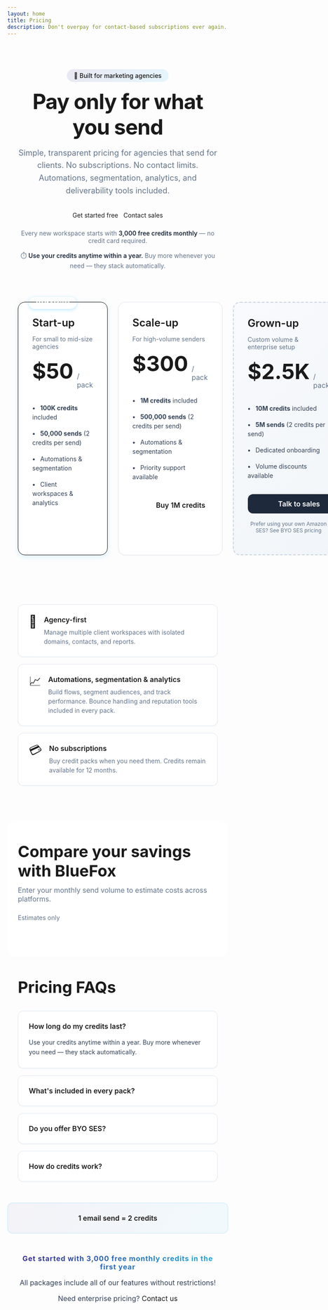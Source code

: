 ```yaml
---
layout: home
title: Pricing
description: Don't overpay for contact-based subscriptions ever again. Only pay for the emails you send!
---
```


<script setup>
import { useData } from 'vitepress'
import PricingCalculator from './components/PricingCalculator.vue'
const { isDark } = useData()
</script>

<style scoped>
/* Reset and base */
a {
  text-decoration: none !important;
}

/* Hero section */
.pricing-hero {
  max-width: 1200px;
  margin: 0 auto;
  padding: 60px 24px;
  text-align: center;
}

.pricing-badge {
  display: inline-flex;
  align-items: center;
  gap: 8px;
  padding: 6px 16px;
  border-radius: 50px;
  background: linear-gradient(120deg, rgba(57, 44, 145, 0.1), rgba(19, 176, 238, 0.1));
  color: var(--vp-c-brand);
  font-size: 14px;
  font-weight: 500;
  margin-bottom: 16px;
}

html.dark .pricing-badge {
  background: linear-gradient(120deg, rgba(138, 126, 216, 0.15), rgba(19, 176, 238, 0.15));
}

.pricing-hero h1 {
  font-size: clamp(36px, 5vw, 56px);
  font-weight: 700;
  line-height: 1.2;
  letter-spacing: -0.02em;
  margin: 0 0 16px 0;
  border: none;
  padding: 0;
}

.pricing-hero-subtitle {
  font-size: 18px;
  line-height: 1.6;
  color: #64748b;
  max-width: 800px;
  margin: 0 auto 32px;
}

html.dark .pricing-hero-subtitle {
  color: #94a3b8;
}

.pricing-hero-actions {
  display: flex;
  gap: 12px;
  justify-content: center;
  flex-wrap: wrap;
  margin-bottom: 24px;
}

.pricing-hero-note {
  font-size: 14px;
  color: #64748b;
  margin-top: 16px;
}

html.dark .pricing-hero-note {
  color: #94a3b8;
}

.pricing-hero-note strong {
  color: #1e293b;
  font-weight: 600;
}

html.dark .pricing-hero-note strong {
  color: #e2e8f0;
}

/* Pricing cards section */
.pricing-cards-section {
  max-width: 1200px;
  margin: 0 auto;
  padding: 0 24px 48px;
}

.pricing-cards-grid {
  display: grid;
  grid-template-columns: repeat(auto-fit, minmax(280px, 1fr));
  gap: 24px;
  margin-bottom: 32px;
}

@media (min-width: 768px) {
  .pricing-cards-grid {
    grid-template-columns: repeat(3, 1fr);
  }
}

.pricing-card {
  position: relative;
  background: white;
  border: 1px solid #e2e8f0;
  border-radius: 16px;
  padding: 32px;
  box-shadow: 0 1px 3px rgba(0, 0, 0, 0.04);
  transition: all 0.3s ease;
}

html.dark .pricing-card {
  background: rgb(27, 27, 31);
  border-color: #334155;
}

.pricing-card:hover {
  box-shadow: 0 10px 25px rgba(0, 0, 0, 0.08);
  transform: translateY(-2px);
}

html.dark .pricing-card:hover {
  box-shadow: 0 10px 25px rgba(0, 0, 0, 0.3);
}

.pricing-card.featured {
  border-color: var(--vp-c-brand);
  box-shadow: 0 4px 12px rgba(19, 176, 238, 0.15);
}

html.dark .pricing-card.featured {
  box-shadow: 0 4px 12px rgba(19, 176, 238, 0.25);
}

.pricing-badge-popular {
  position: absolute;
  top: -12px;
  left: 24px;
  background: var(--vp-c-brand);
  color: white;
  padding: 6px 16px;
  border-radius: 50px;
  font-size: 12px;
  font-weight: 600;
  box-shadow: 0 2px 8px rgba(19, 176, 238, 0.3);
}

.pricing-card h3 {
  font-size: 24px;
  font-weight: 600;
  margin: 0 0 8px 0;
  border: none;
  padding: 0;
}

.pricing-card-subtitle {
  color: #64748b;
  font-size: 14px;
  margin-bottom: 24px;
}

html.dark .pricing-card-subtitle {
  color: #94a3b8;
}

.pricing-card-price {
  display: flex;
  align-items: baseline;
  gap: 8px;
  margin-bottom: 24px;
}

.pricing-card-amount {
  font-size: 48px;
  font-weight: 700;
  line-height: 1;
}

.pricing-card-period {
  font-size: 16px;
  color: #64748b;
}

html.dark .pricing-card-period {
  color: #94a3b8;
}

.pricing-card-features {
  list-style: none;
  padding: 0;
  margin: 0 0 24px 0;
}

.pricing-card-features li {
  padding: 8px 0;
  font-size: 14px;
  line-height: 1.5;
  color: #334155;
}

html.dark .pricing-card-features li {
  color: #cbd5e1;
}

.pricing-card-features li::before {
  content: "• ";
  color: var(--vp-c-brand);
  font-weight: bold;
  margin-right: 8px;
}

.pricing-card-cta {
  display: block;
  width: 100%;
  padding: 12px 24px;
  border-radius: 12px;
  font-weight: 600;
  text-align: center;
  transition: all 0.2s ease;
  border: none;
  cursor: pointer;
  font-size: 16px;
}

.pricing-card-cta.primary {
  background: var(--vp-c-brand);
  color: white;
}

.pricing-card-cta.primary:hover {
  background: var(--vp-c-brand-light);
  transform: translateY(-1px);
}

.pricing-card-cta.secondary {
  background: transparent;
  color: var(--vp-c-brand);
  border: 2px solid var(--vp-c-brand);
}

.pricing-card-cta.secondary:hover {
  background: rgba(19, 176, 238, 0.05);
}

.pricing-card-cta.dark {
  background: #1e293b;
  color: white;
}

html.dark .pricing-card-cta.dark {
  background: #334155;
}

.pricing-card-cta.dark:hover {
  background: #0f172a;
}

html.dark .pricing-card-cta.dark:hover {
  background: #475569;
}

.pricing-card.enterprise {
  background: linear-gradient(135deg, #f8fafc 0%, #f1f5f9 100%);
  border: 2px dashed #cbd5e1;
}

html.dark .pricing-card.enterprise {
  background: linear-gradient(135deg, rgb(30, 30, 34) 0%, rgb(24, 24, 27) 100%);
  border-color: #475569;
}

.pricing-card-note {
  margin-top: 16px;
  font-size: 12px;
  color: #64748b;
  text-align: center;
}

html.dark .pricing-card-note {
  color: #94a3b8;
}

.pricing-card-note a {
  text-decoration: underline;
  color: var(--vp-c-brand);
}

/* Value props */
.value-props {
  max-width: 1200px;
  margin: 0 auto;
  padding: 32px 24px;
}

.value-props-grid {
  display: grid;
  grid-template-columns: repeat(auto-fit, minmax(280px, 1fr));
  gap: 16px;
}

.value-prop-card {
  display: flex;
  align-items: flex-start;
  gap: 16px;
  padding: 24px;
  background: white;
  border: 1px solid #e2e8f0;
  border-radius: 12px;
  box-shadow: 0 1px 3px rgba(0, 0, 0, 0.04);
}

html.dark .value-prop-card {
  background: rgb(27, 27, 31);
  border-color: #334155;
}

.value-prop-icon {
  font-size: 28px;
  line-height: 1;
  flex-shrink: 0;
}

.value-prop-content h4 {
  font-size: 16px;
  font-weight: 600;
  margin: 0 0 8px 0;
}

.value-prop-content p {
  font-size: 14px;
  color: #64748b;
  margin: 0;
  line-height: 1.5;
}

html.dark .value-prop-content p {
  color: #94a3b8;
}

/* Calculator section */
.calculator-section {
  max-width: 1200px;
  margin: 48px auto;
  padding: 48px 24px;
  background: white;
  border-radius: 16px;
}

html.dark .calculator-section {
  background: rgb(27, 27, 31);
}

.calculator-header {
  display: flex;
  justify-content: space-between;
  align-items: flex-start;
  gap: 24px;
  flex-wrap: wrap;
  margin-bottom: 32px;
}

.calculator-title h2 {
  font-size: clamp(28px, 4vw, 36px);
  font-weight: 700;
  margin: 0 0 12px 0;
  border: none;
  padding: 0;
}

.calculator-subtitle {
  font-size: 16px;
  color: #64748b;
  max-width: 600px;
  margin: 0;
}

html.dark .calculator-subtitle {
  color: #94a3b8;
}

.calculator-note {
  font-size: 14px;
  color: #64748b;
}

html.dark .calculator-note {
  color: #94a3b8;
}

/* FAQ section */
.faq-section {
  max-width: 900px;
  margin: 48px auto;
  padding: 0 24px;
}

.faq-section h2 {
  font-size: clamp(28px, 4vw, 36px);
  font-weight: 700;
  margin: 0 0 32px 0;
  border: none;
  padding: 0;
}

.faq-item {
  background: white;
  border: 1px solid #e2e8f0;
  border-radius: 12px;
  padding: 24px;
  margin-bottom: 16px;
  box-shadow: 0 1px 3px rgba(0, 0, 0, 0.04);
}

html.dark .faq-item {
  background: rgb(27, 27, 31);
  border-color: #334155;
}

.faq-item summary {
  font-size: 16px;
  font-weight: 600;
  cursor: pointer;
  list-style: none;
  user-select: none;
}

.faq-item summary::-webkit-details-marker {
  display: none;
}

.faq-item p {
  margin: 16px 0 0 0;
  font-size: 14px;
  color: #334155;
  line-height: 1.6;
}

html.dark .faq-item p {
  color: #cbd5e1;
}

/* Credit explanation */
.credit-explanation {
  display: flex;
  justify-content: center;
  align-items: center;
  gap: 24px;
  padding: 24px;
  margin: 32px auto;
  max-width: 600px;
  background: linear-gradient(120deg, rgba(57, 44, 145, 0.05), rgba(19, 176, 238, 0.05));
  border-radius: 12px;
  border: 1px solid rgba(19, 176, 238, 0.2);
}

html.dark .credit-explanation {
  background: linear-gradient(120deg, rgba(138, 126, 216, 0.1), rgba(19, 176, 238, 0.1));
  border-color: rgba(19, 176, 238, 0.3);
}

.credit-explanation-item {
  display: flex;
  flex-direction: column;
  align-items: center;
  justify-content: center;
  text-align: center;
  font-size: 16px;
  font-weight: 600;
}

/* Footer note */
.pricing-footer-note {
  text-align: center;
  margin: 48px auto;
  padding: 0 24px;
  max-width: 900px;
}

.pricing-footer-note p {
  font-size: 16px;
  margin: 16px 0;
  color: #334155;
}

html.dark .pricing-footer-note p {
  color: #cbd5e1;
}

.free-credits-banner {
  background: linear-gradient(120deg, #392C91 5%, #13B0EE);
  background-clip: text;
  -webkit-background-clip: text;
  -webkit-text-fill-color: transparent;
  font-size: clamp(32px, 5vw, 48px);
  line-height: 1.2;
  letter-spacing: 1px;
  font-weight: 700;
  margin: 32px auto;
  text-align: center;
}

html.dark .free-credits-banner {
  background: linear-gradient(120deg, #8a7ed8 5%, #13B0EE);
  background-clip: text;
  -webkit-background-clip: text;
}

/* Responsive */
@media (max-width: 768px) {
  .pricing-hero {
    padding: 40px 16px;
  }
  
  .pricing-cards-section {
    padding: 0 16px 32px;
  }
  
  .pricing-hero-actions {
    flex-direction: column;
    width: 100%;
  }
  
  .calculator-header {
    flex-direction: column;
  }
  
  .credit-explanation {
    flex-direction: column;
    gap: 16px;
  }
}

/* VitePress button overrides */
.vp-doc .VPButton.medium {
  border-radius: 12px;
  padding: 12px 24px;
  font-size: 16px;
  font-weight: 600;
}
</style>

<section class="pricing-hero">
  <div class="pricing-badge">
    <span>🦊 Built for marketing agencies</span>
  </div>
  
  <h1>Pay only for what you send</h1>
  
  <p class="pricing-hero-subtitle">
    Simple, transparent pricing for agencies that send for clients. No subscriptions. No contact limits. 
    Automations, segmentation, analytics, and deliverability tools included.
  </p>
  
  <div class="pricing-hero-actions">
    <v-btn
      rounded
      size="large"
      color="primary"
      variant="flat"
      class="no-uppercase"
      href="https://app.bluefox.email/accounts/create-account"
      target="_blank"
    >
      Get started free
    </v-btn>
    <v-btn
      rounded
      size="large"
      color="buttonBackground"
      variant="flat"
      class="no-uppercase"
      :theme="isDark ? 'dark' : 'light'"
      href="mailto:hello@bluefox.email"
    >
      Contact sales
    </v-btn>
  </div>
  
  <p class="pricing-hero-note">
    Every new workspace starts with <strong>3,000 free credits monthly</strong> — no credit card required.
  </p>
  <p class="pricing-hero-note">
    ⏱️ <strong>Use your credits anytime within a year.</strong> Buy more whenever you need — they stack automatically.
  </p>
</section>

<section class="pricing-cards-section">
  <div class="pricing-cards-grid">
    <!-- Growth Pack -->
    <div class="pricing-card featured">
      <span class="pricing-badge-popular">Most popular</span>
      <h3>Start-up</h3>
      <p class="pricing-card-subtitle">For small to mid-size agencies</p>
      <div class="pricing-card-price">
        <span class="pricing-card-amount">$50</span>
        <span class="pricing-card-period">/ pack</span>
      </div>
      <ul class="pricing-card-features">
        <li><strong>100K credits</strong> included</li>
        <li><strong>50,000 sends</strong> (2 credits per send)</li>
        <li>Automations & segmentation</li>
        <li>Client workspaces & analytics</li>
      </ul>
      <a href="https://app.bluefox.email/accounts/create-account" target="_blank" class="pricing-card-cta primary">
        Buy 100K credits
      </a>
    </div>
    <!-- Scale Pack -->
    <div class="pricing-card">
      <h3>Scale-up</h3>
      <p class="pricing-card-subtitle">For high-volume senders</p>
      <div class="pricing-card-price">
        <span class="pricing-card-amount">$300</span>
        <span class="pricing-card-period">/ pack</span>
      </div>
      <ul class="pricing-card-features">
        <li><strong>1M credits</strong> included</li>
        <li><strong>500,000 sends</strong> (2 credits per send)</li>
        <li>Automations & segmentation</li>
        <li>Priority support available</li>
      </ul>
      <a href="https://app.bluefox.email/accounts/create-account" target="_blank" class="pricing-card-cta secondary">
        Buy 1M credits
      </a>
    </div>
    <!-- Enterprise -->
    <div class="pricing-card enterprise">
      <h3>Grown-up</h3>
      <p class="pricing-card-subtitle">Custom volume & enterprise setup</p>
      <div class="pricing-card-price">
        <span class="pricing-card-amount">$2.5K</span>
        <span class="pricing-card-period">/ pack</span>
      </div>
      <ul class="pricing-card-features">
        <li><strong>10M credits</strong> included</li>
        <li><strong>5M sends</strong> (2 credits per send)</li>
        <li>Dedicated onboarding</li>
        <li>Volume discounts available</li>
      </ul>
      <a href="mailto:hello@bluefox.email" class="pricing-card-cta dark">
        Talk to sales
      </a>
      <p class="pricing-card-note">
        Prefer using your own Amazon SES? <a href="/byo-amazon-ses-pricing">See BYO SES pricing</a>
      </p>
   </div>
  </div>
</section>

<section class="value-props">
  <div class="value-props-grid">
    <div class="value-prop-card">
      <span class="value-prop-icon">🦊</span>
      <div class="value-prop-content">
        <h4>Agency-first</h4>
        <p>Manage multiple client workspaces with isolated domains, contacts, and reports.</p>
      </div>
    </div>
    <div class="value-prop-card">
      <span class="value-prop-icon">📈</span>
      <div class="value-prop-content">
        <h4>Automations, segmentation & analytics</h4>
        <p>Build flows, segment audiences, and track performance. Bounce handling and reputation tools included in every pack.</p>
      </div>
    </div>
    <div class="value-prop-card">
      <span class="value-prop-icon">💳</span>
      <div class="value-prop-content">
        <h4>No subscriptions</h4>
        <p>Buy credit packs when you need them. Credits remain available for 12 months.</p>
      </div>
    </div>
  </div>
</section>

<section class="calculator-section">
  <div class="calculator-header">
    <div class="calculator-title">
      <h2>Compare your savings with BlueFox</h2>
      <p class="calculator-subtitle">Enter your monthly send volume to estimate costs across platforms.</p>
    </div>
    <div class="calculator-note">Estimates only</div>
  </div>
  
  <div id="calculator">
    <PricingCalculator />
  </div>
</section>

<section class="faq-section">
  <h2>Pricing FAQs</h2>
  
  <details class="faq-item" open>
    <summary>How long do my credits last?</summary>
    <p>Use your credits anytime within a year. Buy more whenever you need — they stack automatically.</p>
  </details>
  
  <details class="faq-item">
    <summary>What's included in every pack?</summary>
    <p>All features: automations, segmentation, client workspaces, analytics, tracking, bounce handling, and deliverability tools. No feature gating.</p>
  </details>
  
  <details class="faq-item">
    <summary>Do you offer BYO SES?</summary>
    <p>Yes, but it's optional and not required. If you prefer to connect your own Amazon SES, you can — see <a href="/byo-amazon-ses-pricing">BYO SES pricing</a> for details.</p>
  </details>
  
  <details class="faq-item">
    <summary>How do credits work?</summary>
    <p>1 email send = 2 credits. This simple pricing model means you know exactly what you're paying for. <a href="/docs/credits">Learn more about credits</a>.</p>
  </details>
</section>

<div class="credit-explanation">
  <div class="credit-explanation-item">
    <div>1 email send = 2 credits</div>
  </div>
</div>

<div class="pricing-footer-note">
  <p class="free-credits-banner">Get started with 3,000 free monthly credits in the first year</p>
  <p>All packages include all of our features without restrictions!</p>
  <p>Need enterprise pricing? <a href="mailto:hello@bluefox.email">Contact us</a></p>
</div>